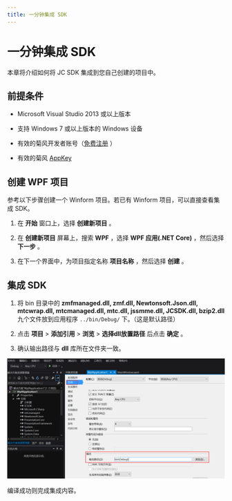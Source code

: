 ```yaml
---
title: 一分钟集成 SDK
---
```

# 一分钟集成 SDK

本章将介绍如何将 JC SDK 集成到您自己创建的项目中。

## 前提条件

- Microsoft Visual Studio 2013 或以上版本

- 支持 Windows 7 或以上版本的 Windows 设备

- 有效的菊风开发者账号（[免费注册](http:///developer.juphoon.com/signup) ）

- 有效的菊风 [AppKey](https://developer.juphoon.com/cn/document/V2.1/create-application.php)

## 创建 WPF 项目

参考以下步骤创建一个 Winform 项目。若已有 Winform 项目，可以直接查看集成 SDK。

1. 在 **开始** 窗口上，选择 **创建新项目** 。

2. 在 **创建新项目** 屏幕上，搜索 **WPF** ，选择 **WPF 应用(.NET Core)** ，然后选择 **下一步** 。

3. 在下一个界面中，为项目指定名称 **项目名称** ，然后选择 **创建** 。

## 集成 SDK

1. 将 bin 目录中的 **zmfmanaged.dll, zmf.dll, Newtonsoft.Json.dll,
    mtcwrap.dll, mtcmanaged.dll, mtc.dll, jssmme.dll, JCSDK.dll,
    bzip2.dll** 九个文件放到应用程序 `../bin/Debug/` 下。（这是默认路径）

2. 点击 **项目** \> **添加引用** \> **浏览** \> **选择dll放置路径** 后点击 **确定** 。

3. 确认输出路径与 **dll** 库所在文件夹一致。

![../../../../\_images/windows\_5.png](../../../../_images/windows_5.png)

编译成功则完成集成内容。
